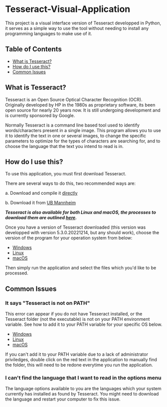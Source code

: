 # Tesseract-Visual-Application
This project is a visual interface version of Tesseract developped in Python, it serves as a simple way to use the tool without needing to install any programming languages to make use of it.
## Table of Contents  
- [What is Tesseract?](#What-is-Tesseract?)  
- [How do I use this?](#How-do-I-use-this?)  
- [Common Issues](#Common-Issues)  

## What is Tesseract?
Tesseract is an Open Source Optical Character Recognition (OCR). Originally developed by HP in the 1980s as proprietary software, its been open source for nearly 20 years now. It is still undergoing development and is currently sponsored by Google. 

Normally Tesseract is a command line based tool used to identify words/characters present in a single image. This program allows you to use it to identify the text in one or several images, to change the specific parameters to optimize for the types of characters are searching for, and to choose the language that the text you intend to read is in.
## How do I use this?
To use this application, you must first download Tesseract.

There are several ways to do this, two recommended ways are:

  a. Download and compile it [directly](https://github.com/tesseract-ocr/tesseract#installing-tesseract "This is a bit more complex")

  b. Download it from [UB Mannheim](https://github.com/UB-Mannheim/tesseract/wiki#tesseract-installer-for-Windows "Much simpler")

***Tesseract is also available for both Linux and macOS, the processes to download them are outlined [here](https://tesseract-ocr.github.io/tessdoc/Installation.html).***

Once you have a version of Tesseract downloaded (this version was developped with version 5.3.0.20221214, but any should work), choose the version of the program for your operation system from below:
- [Windows](https://www.computerhope.com/issues/ch000549.htm)
- [Linux](https://phoenixnap.com/kb/linux-add-to-path)
- [macOS](https://techpp.com/2021/09/08/set-path-variable-in-macos-guide)

Then simply run the application and select the files which you'd like to be processed.

## Common Issues
### It says "Tesseract is not on PATH"
This error can appear if you do not have Tesseract installed, or the Tesseract folder (not the executable) is not on your PATH environment variable. See how to add it to your PATH variable for your specific OS below.
- [Windows](https://www.computerhope.com/issues/ch000549.htm)
- [Linux](https://phoenixnap.com/kb/linux-add-to-path)
- [macOS](https://techpp.com/2021/09/08/set-path-variable-in-macos-guide)

If you can't add it to your PATH variable due to a lack of administrator priviledges, double click on the red text in the application to manually find the folder, this will need to be redone everytime you run the application.
### I can't find the language that I want to read in the options menu
The language options available to you are the languages which your system currently has installed as found by Tesseract. You might need to download the language and restart your computer to fix this issue.
